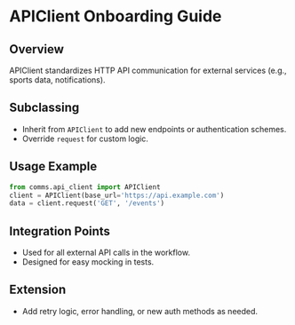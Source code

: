 # APIClient Onboarding Guide

## Overview
APIClient standardizes HTTP API communication for external services (e.g., sports data, notifications).

## Subclassing
- Inherit from `APIClient` to add new endpoints or authentication schemes.
- Override `request` for custom logic.

## Usage Example
```python
from comms.api_client import APIClient
client = APIClient(base_url='https://api.example.com')
data = client.request('GET', '/events')
```

## Integration Points
- Used for all external API calls in the workflow.
- Designed for easy mocking in tests.

## Extension
- Add retry logic, error handling, or new auth methods as needed.
